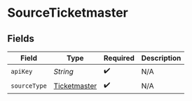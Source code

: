 # SourceTicketmaster


## Fields

| Field                                               | Type                                                | Required                                            | Description                                         |
| --------------------------------------------------- | --------------------------------------------------- | --------------------------------------------------- | --------------------------------------------------- |
| `apiKey`                                            | *String*                                            | :heavy_check_mark:                                  | N/A                                                 |
| `sourceType`                                        | [Ticketmaster](../../models/shared/Ticketmaster.md) | :heavy_check_mark:                                  | N/A                                                 |